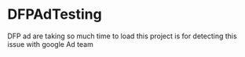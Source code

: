# DFPAdTesting
DFP ad are taking so much time to load this project is for detecting this issue with google Ad team
